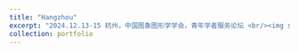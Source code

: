 ```yaml
---
title: "Hangzhou"
excerpt: "2024.12.13-15 杭州，中国图象图形学学会，青年学者服务论坛 <br/><img src='/images/hangzhou.jpg'>"
collection: portfolio
---
```

